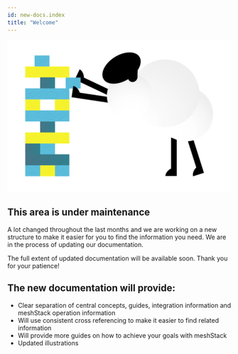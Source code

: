 ```yaml
---
id: new-docs.index
title: "Welcome"
---
```


![Maintenance](./assets/maintenance.png)

## This area is under maintenance

A lot changed throughout the last months and we are working on a new structure to make it easier for you to find the information you need. We are in the process of updating our documentation.

The full extent of updated documentation will be available soon. Thank you for your patience!

## The new documentation will provide:

- Clear separation of central concepts, guides, integration information and meshStack operation information
- Will use consistent cross referencing to make it easier to find related information
- Will provide more guides on how to achieve your goals with meshStack
- Updated illustrations
